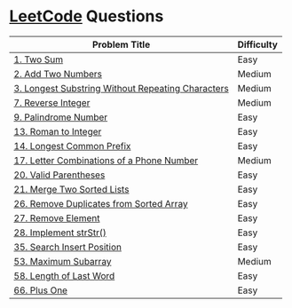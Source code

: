 # [LeetCode](https://leetcode.com/) Questions

| Problem Title | Difficulty |
|      ---      |    ----    |
| [1. Two Sum](https://leetcode.com/problems/two-sum/)| Easy|
| [2. Add Two Numbers](https://leetcode.com/problems/add-two-numbers/)| Medium|
| [3. Longest Substring Without Repeating Characters](https://leetcode.com/problems/longest-substring-without-repeating-characters/)| Medium |
| [7. Reverse Integer](https://leetcode.com/problems/reverse-integer/)| Medium |
| [9. Palindrome Number](https://leetcode.com/problems/palindrome-number/)| Easy |
| [13. Roman to Integer](https://leetcode.com/problems/roman-to-integer/)| Easy |
| [14. Longest Common Prefix](https://leetcode.com/problems/longest-common-prefix/)| Easy |
| [17. Letter Combinations of a Phone Number](https://leetcode.com/problems/letter-combinations-of-a-phone-number/)| Medium |
| [20. Valid Parentheses](https://leetcode.com/problems/valid-parentheses/)| Easy |
| [21. Merge Two Sorted Lists](https://leetcode.com/problems/merge-two-sorted-lists/)| Easy |
| [26. Remove Duplicates from Sorted Array](https://leetcode.com/problems/remove-duplicates-from-sorted-array/)| Easy |
| [27. Remove Element](https://leetcode.com/problems/remove-element/)| Easy |
| [28. Implement strStr()](https://leetcode.com/problems/implement-strstr/)| Easy |
| [35. Search Insert Position](https://leetcode.com/problems/search-insert-position/)| Easy |
| [53. Maximum Subarray](https://leetcode.com/problems/maximum-subarray/)| Medium |
| [58. Length of Last Word](https://leetcode.com/problems/length-of-last-word/)| Easy |
| [66. Plus One](https://leetcode.com/problems/plus-one/)| Easy |